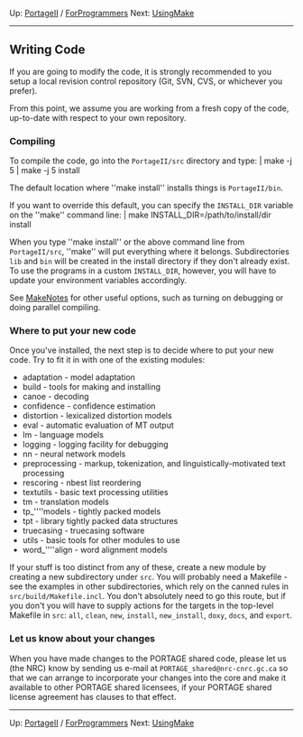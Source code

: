 Up: [PortageII](PortageMachineTranslation.md) / [ForProgrammers](PORTAGE_sharedProgrammerReference.md)
Next: [UsingMake](PORTAGE_sharedMakeNotes.md)

-------------------------

## Writing Code

If you are going to modify the code, it is strongly recommended to you setup a local revision control repository (Git, SVN, CVS, or whichever you prefer).

From this point, we assume you are working from a fresh copy of the code, up-to-date with respect to your own repository.

### Compiling

To compile the code, go into the `PortageII/src` directory and type:
|   make -j 5
|   make -j 5 install

The default location where ''make install'' installs things is `PortageII/bin`.

If you want to override this default, you can specify the `INSTALL_DIR` variable on the ''make'' command line:
|   make INSTALL_DIR=/path/to/install/dir install

When you type ''make install'' or the above command line from `PortageII/src`, ''make'' will put everything where it belongs.  Subdirectories `lib` and `bin` will be created in the install directory if they don't already exist.  To use the programs in a custom `INSTALL_DIR`, however, you will have to update your environment variables accordingly.

See [MakeNotes](PORTAGE_sharedMakeNotes.md) for other useful options, such as turning on debugging or doing parallel compiling.

### Where to put your new code

Once you've installed, the next step is to decide where to put your new code. Try to fit it in with one of the existing modules:

* adaptation - model adaptation
* build - tools for making and installing
* canoe - decoding
* confidence - confidence estimation
* distortion - lexicalized distortion models
* eval - automatic evaluation of MT output
* lm - language models
* logging - logging facility for debugging
* nn - neural network models
* preprocessing - markup, tokenization, and linguistically-motivated text processing
* rescoring - nbest list reordering
* textutils - basic text processing utilities
* tm - translation models
* tp_''''models - tightly packed models
* tpt - library tightly packed data structures
* truecasing - truecasing software
* utils - basic tools for other modules to use
* word_''''align - word alignment models

If your stuff is too distinct from any of these, create a new module by creating a new subdirectory under `src`. You will probably need a Makefile - see the examples in other subdirectories, which rely on the canned rules in `src/build/Makefile.incl`. You don't absolutely need to go this route, but if you don't you will have to supply actions for the targets in the top-level Makefile in `src`: `all`, `clean`, `new`, `install`, `new_install`, `doxy`, `docs`, and `export`.

### Let us know about your changes

When you have made changes to the PORTAGE shared code, please let us (the NRC)
know by sending us e-mail at `PORTAGE_shared@nrc-cnrc.gc.ca` so that we can arrange to
incorporate your changes into the core and make it available to other
PORTAGE shared licensees, if your PORTAGE shared license agreement has clauses to that effect.


-------------------------

Up: [PortageII](PortageMachineTranslation.md) / [ForProgrammers](PORTAGE_sharedProgrammerReference.md)
Next: [UsingMake](PORTAGE_sharedMakeNotes.md)
